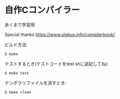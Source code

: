 # 自作Cコンパイラー
あくまで学習用

Special thanks https://www.sigbus.info/compilerbook/


ビルド方法:
```
$ make
```

テストするとき(テストコードをtest.shに追記してね):
```
$ make test
```

テンポラリファイルを消すとき:
```
$ make clean
```
